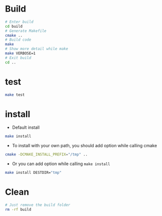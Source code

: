 # Build
```sh
# Enter build
cd build
# Generate Makefile
cmake ..
# Build code
make
# Show more detail while make
make VERBOSE=1
# Exit build
cd ..
```

# test
```sh
make test
```

# install
* Default install
```sh
make install
```
* To install with your own path, you should add option while calling cmake
```sh
cmake -DCMAKE_INSTALL_PREFIX="/tmp" ..
```
* Or you can add option while calling `make install`
```sh
make install DESTDIR="tmp"
```

# Clean
```sh
# Just remove the build folder
rm -rf build
```